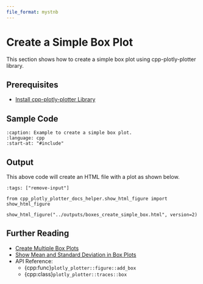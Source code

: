 ```yaml
---
file_format: mystnb
---
```


# Create a Simple Box Plot

This section shows how to create a simple box plot using cpp-plotly-plotter library.

## Prerequisites

- [Install cpp-plotly-plotter Library](../../install.md)

## Sample Code

```{literalinclude} /../../../examples/boxes/create_simple_box.cpp
:caption: Example to create a simple box plot.
:language: cpp
:start-at: "#include"
```

## Output

This above code will create an HTML file with a plot as shown below.

```{code-cell}
:tags: ["remove-input"]

from cpp_plotly_plotter_docs_helper.show_html_figure import show_html_figure

show_html_figure("../outputs/boxes_create_simple_box.html", version=2)
```

## Further Reading

- [Create Multiple Box Plots](create_multiple_boxes.md)
- [Show Mean and Standard Deviation in Box Plots](show_mean_and_stddev.md)
- API Reference:
  - {cpp:func}`plotly_plotter::figure::add_box`
  - {cpp:class}`plotly_plotter::traces::box`
